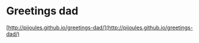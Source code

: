 # Greetings dad
[http://pijoules.github.io/greetings-dad/](http://pijoules.github.io/greetings-dad/)
